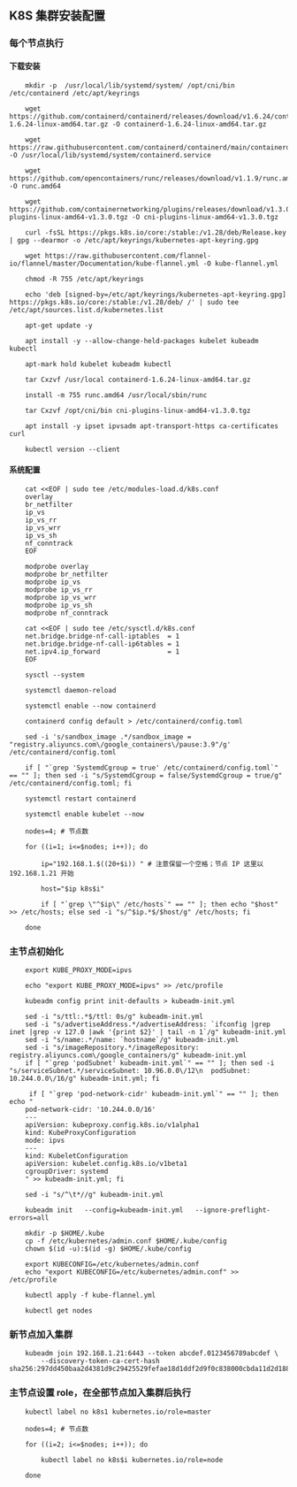 
## K8S 集群安装配置


### 每个节点执行


#### 下载安装

		mkdir -p  /usr/local/lib/systemd/system/ /opt/cni/bin /etc/containerd /etc/apt/keyrings

		wget https://github.com/containerd/containerd/releases/download/v1.6.24/containerd-1.6.24-linux-amd64.tar.gz -O containerd-1.6.24-linux-amd64.tar.gz

		wget https://raw.githubusercontent.com/containerd/containerd/main/containerd.service -O /usr/local/lib/systemd/system/containerd.service

		wget https://github.com/opencontainers/runc/releases/download/v1.1.9/runc.amd64 -O runc.amd64

		wget https://github.com/containernetworking/plugins/releases/download/v1.3.0/cni-plugins-linux-amd64-v1.3.0.tgz -O cni-plugins-linux-amd64-v1.3.0.tgz

		curl -fsSL https://pkgs.k8s.io/core:/stable:/v1.28/deb/Release.key | gpg --dearmor -o /etc/apt/keyrings/kubernetes-apt-keyring.gpg

		wget https://raw.githubusercontent.com/flannel-io/flannel/master/Documentation/kube-flannel.yml -O kube-flannel.yml

		chmod -R 755 /etc/apt/keyrings

		echo 'deb [signed-by=/etc/apt/keyrings/kubernetes-apt-keyring.gpg] https://pkgs.k8s.io/core:/stable:/v1.28/deb/ /' | sudo tee /etc/apt/sources.list.d/kubernetes.list

		apt-get update -y

		apt install -y --allow-change-held-packages kubelet kubeadm kubectl

		apt-mark hold kubelet kubeadm kubectl

		tar Cxzvf /usr/local containerd-1.6.24-linux-amd64.tar.gz

		install -m 755 runc.amd64 /usr/local/sbin/runc

		tar Cxzvf /opt/cni/bin cni-plugins-linux-amd64-v1.3.0.tgz

		apt install -y ipset ipvsadm apt-transport-https ca-certificates curl

		kubectl version --client


#### 系统配置

		cat <<EOF | sudo tee /etc/modules-load.d/k8s.conf
		overlay
		br_netfilter
		ip_vs
		ip_vs_rr
		ip_vs_wrr
		ip_vs_sh
		nf_conntrack 
		EOF

		modprobe overlay
		modprobe br_netfilter
		modprobe ip_vs
		modprobe ip_vs_rr
		modprobe ip_vs_wrr
		modprobe ip_vs_sh
		modprobe nf_conntrack 

		cat <<EOF | sudo tee /etc/sysctl.d/k8s.conf
		net.bridge.bridge-nf-call-iptables  = 1
		net.bridge.bridge-nf-call-ip6tables = 1
		net.ipv4.ip_forward                 = 1
		EOF

		sysctl --system

		systemctl daemon-reload

		systemctl enable --now containerd

		containerd config default > /etc/containerd/config.toml

		sed -i 's/sandbox_image .*/sandbox_image = "registry.aliyuncs.com\/google_containers\/pause:3.9"/g' /etc/containerd/config.toml

		if [ "`grep 'SystemdCgroup = true' /etc/containerd/config.toml`" == "" ]; then sed -i "s/SystemdCgroup = false/SystemdCgroup = true/g" /etc/containerd/config.toml; fi

		systemctl restart containerd

		systemctl enable kubelet --now

		nodes=4; # 节点数

		for ((i=1; i<=$nodes; i++)); do 

			ip="192.168.1.$((20+$i)) " # 注意保留一个空格；节点 IP 这里以 192.168.1.21 开始

			host="$ip k8s$i"

			if [ "`grep \"^$ip\" /etc/hosts`" == "" ]; then echo "$host" >> /etc/hosts; else sed -i "s/^$ip.*$/$host/g" /etc/hosts; fi

		done


### 主节点初始化

		export KUBE_PROXY_MODE=ipvs

		echo "export KUBE_PROXY_MODE=ipvs" >> /etc/profile

		kubeadm config print init-defaults > kubeadm-init.yml

		sed -i "s/ttl:.*$/ttl: 0s/g" kubeadm-init.yml
		sed -i "s/advertiseAddress.*/advertiseAddress: `ifconfig |grep inet |grep -v 127.0 |awk '{print $2}' | tail -n 1`/g" kubeadm-init.yml
		sed -i "s/name:.*/name: `hostname`/g" kubeadm-init.yml
		sed -i "s/imageRepository.*/imageRepository: registry.aliyuncs.com\/google_containers/g" kubeadm-init.yml
		if [ "`grep 'podSubnet' kubeadm-init.yml`" == "" ]; then sed -i "s/serviceSubnet.*/serviceSubnet: 10.96.0.0\/12\n  podSubnet: 10.244.0.0\/16/g" kubeadm-init.yml; fi

		 if [ "`grep 'pod-network-cidr' kubeadm-init.yml`" == "" ]; then echo "
		pod-network-cidr: '10.244.0.0/16'
		---
		apiVersion: kubeproxy.config.k8s.io/v1alpha1
		kind: KubeProxyConfiguration
		mode: ipvs
		---
		kind: KubeletConfiguration
		apiVersion: kubelet.config.k8s.io/v1beta1
		cgroupDriver: systemd
		" >> kubeadm-init.yml; fi

		sed -i "s/^\t*//g" kubeadm-init.yml

		kubeadm init   --config=kubeadm-init.yml   --ignore-preflight-errors=all

		mkdir -p $HOME/.kube
		cp -f /etc/kubernetes/admin.conf $HOME/.kube/config
		chown $(id -u):$(id -g) $HOME/.kube/config

		export KUBECONFIG=/etc/kubernetes/admin.conf
		echo "export KUBECONFIG=/etc/kubernetes/admin.conf" >> /etc/profile

		kubectl apply -f kube-flannel.yml

		kubectl get nodes


### 新节点加入集群

		kubeadm join 192.168.1.21:6443 --token abcdef.0123456789abcdef \
			--discovery-token-ca-cert-hash sha256:297dd450baa2d4381d9c29425529fefae18d1ddf2d9f0c838000cbda11d2d188


### 主节点设置 role，在全部节点加入集群后执行

		kubectl label no k8s1 kubernetes.io/role=master

		nodes=4; # 节点数

		for ((i=2; i<=$nodes; i++)); do 

			kubectl label no k8s$i kubernetes.io/role=node

		done


